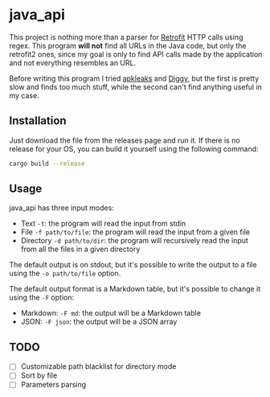 # java_api

This project is nothing more than a parser for [Retrofit](https://square.github.io/retrofit/) HTTP calls using regex. This program **will not** find all URLs in the Java code, but only the retrofit2 ones, since my goal is only to find API calls made by the application and not everything resembles an URL.

Before writing this program I tried [apkleaks](https://github.com/dwisiswant0/apkleaks) and [Diggy](https://github.com/s0md3v/Diggy), but the first is pretty slow and finds too much stuff, while the second can't find anything useful in my case.

## Installation

Just download the file from the releases page and run it.
If there is no release for your OS, you can build it yourself using the following command:

```bash
cargo build --release
```

## Usage

java_api has three input modes:
- Text `-t`: the program will read the input from stdin
- File `-f path/to/file`: the program will read the input from a given file
- Directory `-d path/to/dir`: the program will recursively read the input from all the files in a given directory

The default output is on stdout, but it's possible to write the output to a file using the `-o path/to/file` option.

The default output format is a Markdown table, but it's possible to change it using the `-F` option:
- Markdown: `-F md`: the output will be a Markdown table
- JSON: `-F json`: the output will be a JSON array

## TODO

- [ ] Customizable path blacklist for directory mode
- [ ] Sort by file
- [ ] Parameters parsing